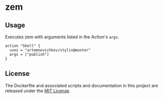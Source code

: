 # zem

## Usage

Executes zem with arguments listed in the Action's `args`.

```
action "Shell" {
  uses = "artemnovichkov/stylin@master"
  args = ["publish"]
}
```

## License

The Dockerfile and associated scripts and documentation in this project are released under the [MIT License](LICENSE).
